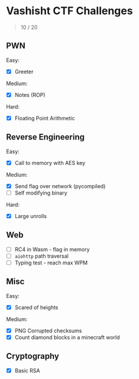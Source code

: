 # Vashisht CTF Challenges

> 10 / 20

## PWN

Easy:

- [x] Greeter

Medium:

- [x] Notes (ROP)

Hard:

- [x] Floating Point Arithmetic

## Reverse Engineering

Easy:

- [x] Call to memory with AES key

Medium:

- [x] Send flag over network (pycompiled)
- [ ] Self modifying binary

Hard:

- [x] Large unrolls

## Web

- [ ] RC4 in Wasm - flag in memory
- [ ] `aiohttp` path traversal
- [ ] Typing test - reach max WPM

## Misc

Easy:

- [x] Scared of heights

Medium:

- [x] PNG Corrupted checksums
- [x] Count diamond blocks in a minecraft world

## Cryptography

- [x] Basic RSA
